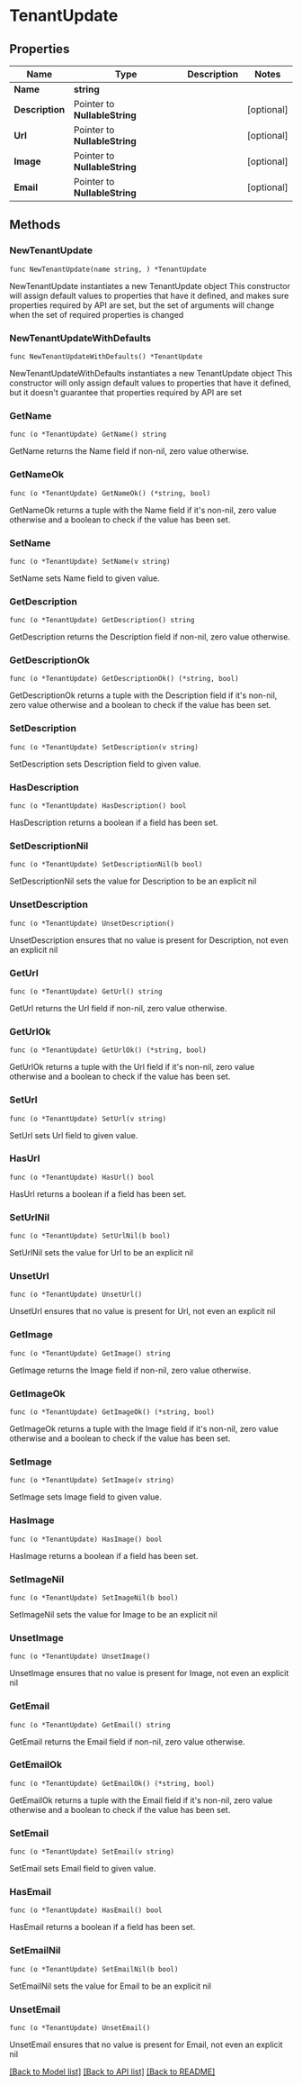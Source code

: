 # TenantUpdate

## Properties

Name | Type | Description | Notes
------------ | ------------- | ------------- | -------------
**Name** | **string** |  | 
**Description** | Pointer to **NullableString** |  | [optional] 
**Url** | Pointer to **NullableString** |  | [optional] 
**Image** | Pointer to **NullableString** |  | [optional] 
**Email** | Pointer to **NullableString** |  | [optional] 

## Methods

### NewTenantUpdate

`func NewTenantUpdate(name string, ) *TenantUpdate`

NewTenantUpdate instantiates a new TenantUpdate object
This constructor will assign default values to properties that have it defined,
and makes sure properties required by API are set, but the set of arguments
will change when the set of required properties is changed

### NewTenantUpdateWithDefaults

`func NewTenantUpdateWithDefaults() *TenantUpdate`

NewTenantUpdateWithDefaults instantiates a new TenantUpdate object
This constructor will only assign default values to properties that have it defined,
but it doesn't guarantee that properties required by API are set

### GetName

`func (o *TenantUpdate) GetName() string`

GetName returns the Name field if non-nil, zero value otherwise.

### GetNameOk

`func (o *TenantUpdate) GetNameOk() (*string, bool)`

GetNameOk returns a tuple with the Name field if it's non-nil, zero value otherwise
and a boolean to check if the value has been set.

### SetName

`func (o *TenantUpdate) SetName(v string)`

SetName sets Name field to given value.


### GetDescription

`func (o *TenantUpdate) GetDescription() string`

GetDescription returns the Description field if non-nil, zero value otherwise.

### GetDescriptionOk

`func (o *TenantUpdate) GetDescriptionOk() (*string, bool)`

GetDescriptionOk returns a tuple with the Description field if it's non-nil, zero value otherwise
and a boolean to check if the value has been set.

### SetDescription

`func (o *TenantUpdate) SetDescription(v string)`

SetDescription sets Description field to given value.

### HasDescription

`func (o *TenantUpdate) HasDescription() bool`

HasDescription returns a boolean if a field has been set.

### SetDescriptionNil

`func (o *TenantUpdate) SetDescriptionNil(b bool)`

 SetDescriptionNil sets the value for Description to be an explicit nil

### UnsetDescription
`func (o *TenantUpdate) UnsetDescription()`

UnsetDescription ensures that no value is present for Description, not even an explicit nil
### GetUrl

`func (o *TenantUpdate) GetUrl() string`

GetUrl returns the Url field if non-nil, zero value otherwise.

### GetUrlOk

`func (o *TenantUpdate) GetUrlOk() (*string, bool)`

GetUrlOk returns a tuple with the Url field if it's non-nil, zero value otherwise
and a boolean to check if the value has been set.

### SetUrl

`func (o *TenantUpdate) SetUrl(v string)`

SetUrl sets Url field to given value.

### HasUrl

`func (o *TenantUpdate) HasUrl() bool`

HasUrl returns a boolean if a field has been set.

### SetUrlNil

`func (o *TenantUpdate) SetUrlNil(b bool)`

 SetUrlNil sets the value for Url to be an explicit nil

### UnsetUrl
`func (o *TenantUpdate) UnsetUrl()`

UnsetUrl ensures that no value is present for Url, not even an explicit nil
### GetImage

`func (o *TenantUpdate) GetImage() string`

GetImage returns the Image field if non-nil, zero value otherwise.

### GetImageOk

`func (o *TenantUpdate) GetImageOk() (*string, bool)`

GetImageOk returns a tuple with the Image field if it's non-nil, zero value otherwise
and a boolean to check if the value has been set.

### SetImage

`func (o *TenantUpdate) SetImage(v string)`

SetImage sets Image field to given value.

### HasImage

`func (o *TenantUpdate) HasImage() bool`

HasImage returns a boolean if a field has been set.

### SetImageNil

`func (o *TenantUpdate) SetImageNil(b bool)`

 SetImageNil sets the value for Image to be an explicit nil

### UnsetImage
`func (o *TenantUpdate) UnsetImage()`

UnsetImage ensures that no value is present for Image, not even an explicit nil
### GetEmail

`func (o *TenantUpdate) GetEmail() string`

GetEmail returns the Email field if non-nil, zero value otherwise.

### GetEmailOk

`func (o *TenantUpdate) GetEmailOk() (*string, bool)`

GetEmailOk returns a tuple with the Email field if it's non-nil, zero value otherwise
and a boolean to check if the value has been set.

### SetEmail

`func (o *TenantUpdate) SetEmail(v string)`

SetEmail sets Email field to given value.

### HasEmail

`func (o *TenantUpdate) HasEmail() bool`

HasEmail returns a boolean if a field has been set.

### SetEmailNil

`func (o *TenantUpdate) SetEmailNil(b bool)`

 SetEmailNil sets the value for Email to be an explicit nil

### UnsetEmail
`func (o *TenantUpdate) UnsetEmail()`

UnsetEmail ensures that no value is present for Email, not even an explicit nil

[[Back to Model list]](../README.md#documentation-for-models) [[Back to API list]](../README.md#documentation-for-api-endpoints) [[Back to README]](../README.md)


